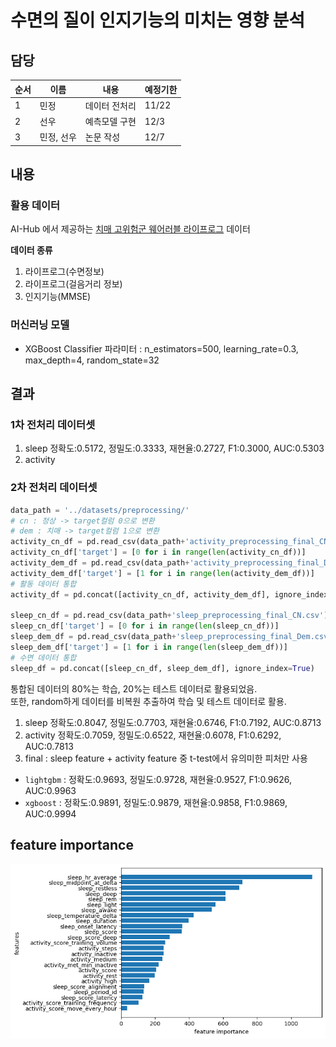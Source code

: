# 수면의 질이 인지기능의 미치는 영향 분석

## 담당
|순서|이름|내용|예정기한|
|------|---|---|---|
|1|민정|데이터 전처리|11/22|
|2|선우|예측모델 구현|12/3|
|3|민정, 선우|논문 작성|12/7|

## 내용
### 활용 데이터
AI-Hub 에서 제공하는 [치매 고위험군 웨어러블 라이프로그](https://www.aihub.or.kr/aihubdata/data/view.do?currMenu=&topMenu=&aihubDataSe=data&dataSetSn=226) 데이터

**데이터 종류**
1. 라이프로그(수면정보)
2. 라이프로그(걸음거리 정보)
3. 인지기능(MMSE)

### 머신러닝 모델
- XGBoost Classifier
    파라미터 : n_estimators=500, learning_rate=0.3, max_depth=4, random_state=32


## 결과
### 1차 전처리 데이터셋
1. sleep
정확도:0.5172, 정밀도:0.3333, 재현율:0.2727, F1:0.3000, AUC:0.5303
2. activity

### 2차 전처리 데이터셋
```python
data_path = '../datasets/preprocessing/'
# cn : 정상 -> target컬럼 0으로 변환
# dem : 치매 -> target컬럼 1으로 변환
activity_cn_df = pd.read_csv(data_path+'activity_preprocessing_final_CN.csv').drop(['DIAG_NM','EMAIL'],axis=1)
activity_cn_df['target'] = [0 for i in range(len(activity_cn_df))]
activity_dem_df = pd.read_csv(data_path+'activity_preprocessing_final_Dem.csv').drop(['DIAG_NM','EMAIL'],axis=1)
activity_dem_df['target'] = [1 for i in range(len(activity_dem_df))]
# 활동 데이터 통합
activity_df = pd.concat([activity_cn_df, activity_dem_df], ignore_index=True)

sleep_cn_df = pd.read_csv(data_path+'sleep_preprocessing_final_CN.csv').drop(['DIAG_NM','EMAIL'],axis=1)
sleep_cn_df['target'] = [0 for i in range(len(sleep_cn_df))]
sleep_dem_df = pd.read_csv(data_path+'sleep_preprocessing_final_Dem.csv').drop(['DIAG_NM','EMAIL'],axis=1)
sleep_dem_df['target'] = [1 for i in range(len(sleep_dem_df))]
# 수면 데이터 통합
sleep_df = pd.concat([sleep_cn_df, sleep_dem_df], ignore_index=True)
```
통합된 데이터의 80%는 학습, 20%는 테스트 데이터로 활용되었음.\
또한, random하게 데이터를 비복원 추출하여 학습 및 테스트 데이터로 활용.

1. sleep
정확도:0.8047, 정밀도:0.7703, 재현율:0.6746, F1:0.7192, AUC:0.8713
2. activity
정확도:0.7059, 정밀도:0.6522, 재현율:0.6078, F1:0.6292, AUC:0.7813
3. final : sleep feature + activity feature 중 t-test에서 유의미한 피처만 사용
- `lightgbm` : 정확도:0.9693, 정밀도:0.9728, 재현율:0.9527, F1:0.9626, AUC:0.9963
- `xgboost` : 정확도:0.9891, 정밀도:0.9879, 재현율:0.9858, F1:0.9869, AUC:0.9994


## feature importance
![feature_importance](images/featureimportance.png)